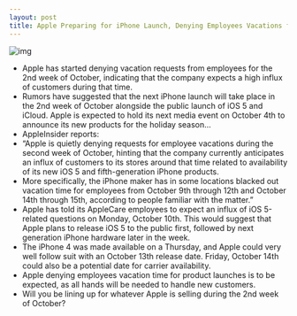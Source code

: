 ```yaml
---
layout: post
title: Apple Preparing for iPhone Launch, Denying Employees Vacations for 2nd Week of October
---
```

![img](http://media.idownloadblog.com/wp-content/uploads/2011/09/media-in-front-of-Apple-store-e1316887725265.jpeg)
* Apple has started denying vacation requests from employees for the 2nd week of October, indicating that the company expects a high influx of customers during that time.
* Rumors have suggested that the next iPhone launch will take place in the 2nd week of October alongside the public launch of iOS 5 and iCloud. Apple is expected to hold its next media event on October 4th to announce its new products for the holiday season…
* AppleInsider reports:
* “Apple is quietly denying requests for employee vacations during the second week of October, hinting that the company currently anticipates an influx of customers to its stores around that time related to availability of its new iOS 5 and fifth-generation iPhone products.
* More specifically, the iPhone maker has in some locations blacked out vacation time for employees from October 9th through 12th and October 14th through 15th, according to people familiar with the matter.”
* Apple has told its AppleCare employees to expect an influx of iOS 5-related questions on Monday, October 10th. This would suggest that Apple plans to release iOS 5 to the public first, followed by next generation iPhone hardware later in the week.
* The iPhone 4 was made available on a Thursday, and Apple could very well follow suit with an October 13th release date. Friday, October 14th could also be a potential date for carrier availability.
* Apple denying employees vacation time for product launches is to be expected, as all hands will be needed to handle new customers.
* Will you be lining up for whatever Apple is selling during the 2nd week of October?

